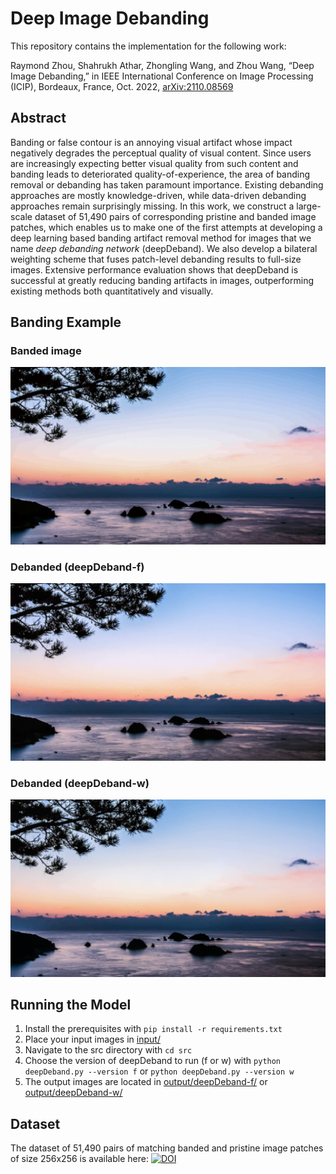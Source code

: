 # Deep Image Debanding
This repository contains the implementation for the following work:

Raymond Zhou, Shahrukh Athar, Zhongling Wang, and Zhou Wang, “Deep Image Debanding,” in IEEE International Conference on Image Processing (ICIP), Bordeaux, France, Oct. 2022, [arXiv:2110.08569](https://arxiv.org/abs/2110.08569)


## Abstract
Banding or false contour is an annoying visual artifact whose impact negatively degrades the perceptual quality of visual content. Since users are increasingly expecting better visual quality from such content and banding leads to deteriorated quality-of-experience, the area of banding removal or debanding has taken paramount importance. Existing debanding approaches are mostly knowledge-driven, while data-driven debanding approaches remain surprisingly missing. In this work, we construct a large-scale dataset of 51,490 pairs of corresponding pristine and banded image patches, which enables us to make one of the first attempts at developing a deep learning based banding artifact removal method for images that we name _deep debanding network_ (deepDeband). We also develop a bilateral weighting scheme that fuses patch-level debanding results to full-size images. Extensive performance evaluation shows that deepDeband is successful at greatly reducing banding artifacts in images, outperforming existing methods both quantitatively and visually.

## Banding Example
### Banded image
![banded](res/images/banded.png) 

### Debanded (deepDeband-f)
![debanded full](res/images/full.png)

### Debanded (deepDeband-w)
![debanded weighted](res/images/weighted.png)


## Running the Model
1. Install the prerequisites with ```pip install -r requirements.txt```
2. Place your input images in [input/](input/)
3. Navigate to the src directory with ```cd src```
4. Choose the version of deepDeband to run (f or w) with ```python deepDeband.py --version f``` or ```python deepDeband.py --version w```
5. The output images are located in [output/deepDeband-f/](output/deepDeband-f/) or [output/deepDeband-w/](output/deepDeband-w/)


## Dataset
The dataset of 51,490 pairs of matching banded and pristine image patches of size 256x256 is available here: [![DOI](https://zenodo.org/badge/DOI/10.5281/zenodo.7224906.svg)](https://doi.org/10.5281/zenodo.7224906)
